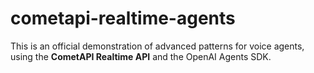 # cometapi-realtime-agents
This is an official demonstration of advanced patterns for voice agents, using the **CometAPI Realtime API** and the OpenAI Agents SDK.
